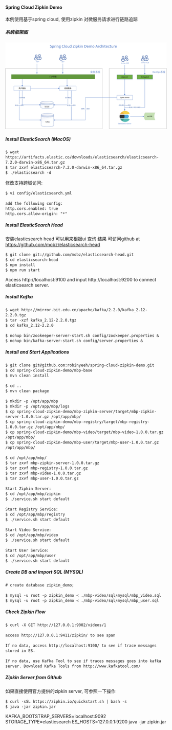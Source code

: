 #### Spring Cloud Zipkin Demo

本例使用基于spring cloud, 使用zipkin 对微服务请求进行链路追踪

##### 系统框架图

![](design/spring-cloud-zipkin-demo-architecture.png)

##### Install ElasticSearch (MacOS)


```
$ wget https://artifacts.elastic.co/downloads/elasticsearch/elasticsearch-7.2.0-darwin-x86_64.tar.gz
$ tar zxvf elasticsearch-7.2.0-darwin-x86_64.tar.gz
$ ./elasticsearch -d
```

修改支持跨域访问:
```
$ vi config/elasticsearch.yml

add the following config:
http.cors.enabled: true
http.cors.allow-origin: "*"
```

##### Install ElasticSearch Head

安装elasticsearch head 可以用来根据ui 查询 结果
可访问github at https://github.com/mobz/elasticsearch-head

```
$ git clone git://github.com/mobz/elasticsearch-head.git
$ cd elasticsearch-head
$ npm install
$ npm run start
```

Access http://localhost:9100 and input http://localhost:9200 to connect elasticsearch server.


##### Install Kafka

```
$ wget http://mirror.bit.edu.cn/apache/kafka/2.2.0/kafka_2.12-2.2.0.tgz
$ tar -xzf kafka_2.12-2.2.0.tgz
$ cd kafka_2.12-2.2.0

$ nohup bin/zookeeper-server-start.sh config/zookeeper.properties &
$ nohup bin/kafka-server-start.sh config/server.properties &
```

##### Install and Start Applications

```
$ git clone git@github.com:robinyeeh/spring-cloud-zipkin-demo.git
$ cd spring-cloud-zipkin-demo/mbp-base
$ mvn clean install

$ cd ..
$ mvn clean package

$ mkdir -p /opt/app/mbp
$ mkdir -p /opt/app/mbp/logs
$ cp spring-cloud-zipkin-demo/mbp-zipkin-server/target/mbp-zipkin-server-1.0.0.tar.gz /opt/app/mbp/
$ cp spring-cloud-zipkin-demo/mbp-registry/target/mbp-registry-1.0.0.tar.gz /opt/app/mbp/
$ cp spring-cloud-zipkin-demo/mbp-video/target/mbp-video-1.0.0.tar.gz /opt/app/mbp/
$ cp spring-cloud-zipkin-demo/mbp-user/target/mbp-user-1.0.0.tar.gz /opt/app/mbp/

$ cd /opt/app/mbp/
$ tar zxvf mbp-zipkin-server-1.0.0.tar.gz
$ tar zxvf mbp-registry-1.0.0.tar.gz
$ tar zxvf mbp-video-1.0.0.tar.gz
$ tar zxvf mbp-user-1.0.0.tar.gz

Start Zipkin Server:
$ cd /opt/app/mbp/zipkin
$ ./service.sh start default

Start Registry Service:
$ cd /opt/app/mbp/registry
$ ./service.sh start default

Start Video Service:
$ cd /opt/app/mbp/video
$ ./service.sh start default

Start User Service:
$ cd /opt/app/mbp/user
$ ./service.sh start default
```

##### Create DB and Import SQL (MYSQL)

```
# create database zipkin_demo;

$ mysql -u root -p zipkin_demo < ./mbp-video/sql/mysql/mbp_video.sql
$ mysql -u root -p zipkin_demo < ./mbp-video/sql/mysql/mbp_user.sql
```

##### Check Zipkin Flow

```
$ curl -X GET http://127.0.0.1:9002/videos/1

access http://127.0.0.1:9411/zipkin/ to see span

If no data, access http://localhost:9100/ to see if trace messages stored in ES.

If no data, use Kafka Tool to see if traces messages goes into kafka server. Download Kafka Tools from http://www.kafkatool.com/
```

##### Zipkin Server from Github

如果直接使用官方提供的zipkin server, 可参照一下操作

```
$ curl -sSL https://zipkin.io/quickstart.sh | bash -s
$ java -jar zipkin.jar
```

KAFKA_BOOTSTRAP_SERVERS=localhost:9092 STORAGE_TYPE=elasticsearch ES_HOSTS=127.0.0.1:9200 java -jar zipkin.jar

